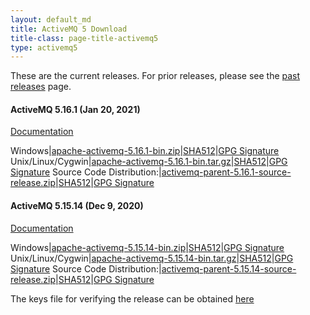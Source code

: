 ```yaml
---
layout: default_md
title: ActiveMQ 5 Download
title-class: page-title-activemq5
type: activemq5
---
```


These are the current releases. For prior releases, please see the [past releases](../../../download-archives) page.

#### ActiveMQ 5.16.1 (Jan 20, 2021)

[Documentation](../documentation)

Windows|[apache-activemq-5.16.1-bin.zip](http://www.apache.org/dyn/closer.cgi?filename=/activemq/5.16.1/apache-activemq-5.16.1-bin.zip&action=download)|[SHA512](https://www.apache.org/dist/activemq/5.16.1/apache-activemq-5.16.1-bin.zip.sha512)|[GPG Signature](https://www.apache.org/dist/activemq/5.16.1/apache-activemq-5.16.1-bin.zip.asc)
Unix/Linux/Cygwin|[apache-activemq-5.16.1-bin.tar.gz](http://www.apache.org/dyn/closer.cgi?filename=/activemq/5.16.1/apache-activemq-5.16.1-bin.tar.gz&action=download)|[SHA512](https://www.apache.org/dist/activemq/5.16.1/apache-activemq-5.16.1-bin.tar.gz.sha512)|[GPG Signature](https://www.apache.org/dist/activemq/5.16.1/apache-activemq-5.16.1-bin.tar.gz.asc)
Source Code Distribution:|[activemq-parent-5.16.1-source-release.zip](http://www.apache.org/dyn/closer.cgi?filename=/activemq/5.16.1/activemq-parent-5.16.1-source-release.zip&action=download)|[SHA512](https://www.apache.org/dist/activemq/5.16.1/activemq-parent-5.16.1-source-release.zip.sha512)|[GPG Signature](https://www.apache.org/dist/activemq/5.16.1/activemq-parent-5.16.1-source-release.zip.asc)

#### ActiveMQ 5.15.14 (Dec 9, 2020)

[Documentation](../documentation)

Windows|[apache-activemq-5.15.14-bin.zip](http://www.apache.org/dyn/closer.cgi?filename=/activemq/5.15.14/apache-activemq-5.15.14-bin.zip&action=download)|[SHA512](https://www.apache.org/dist/activemq/5.15.14/apache-activemq-5.15.14-bin.zip.sha512)|[GPG Signature](https://www.apache.org/dist/activemq/5.15.14/apache-activemq-5.15.14-bin.zip.asc)
Unix/Linux/Cygwin|[apache-activemq-5.15.14-bin.tar.gz](http://www.apache.org/dyn/closer.cgi?filename=/activemq/5.15.14/apache-activemq-5.15.14-bin.tar.gz&action=download)|[SHA512](https://www.apache.org/dist/activemq/5.15.14/apache-activemq-5.15.14-bin.tar.gz.sha512)|[GPG Signature](https://www.apache.org/dist/activemq/5.15.14/apache-activemq-5.15.14-bin.tar.gz.asc)
Source Code Distribution:|[activemq-parent-5.15.14-source-release.zip](http://www.apache.org/dyn/closer.cgi?filename=/activemq/5.15.14/activemq-parent-5.15.14-source-release.zip&action=download)|[SHA512](https://www.apache.org/dist/activemq/5.15.14/activemq-parent-5.15.14-source-release.zip.sha512)|[GPG Signature](https://www.apache.org/dist/activemq/5.15.14/activemq-parent-5.15.14-source-release.zip.asc)

The keys file for verifying the release can be obtained [here](https://www.apache.org/dist/activemq/KEYS)
